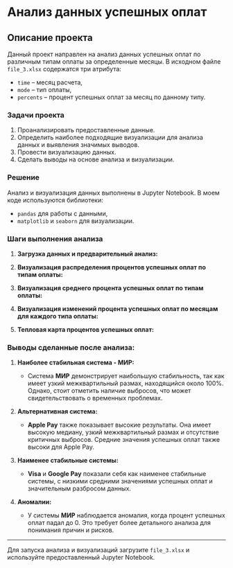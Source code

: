 # Анализ данных успешных оплат

## Описание проекта

Данный проект направлен на анализ данных успешных оплат по различным типам оплаты за определенные месяцы. В исходном файле `file_3.xlsx` содержатся три атрибута:
- `time` – месяц расчета,
- `mode` – тип оплаты,
- `percents` – процент успешных оплат за месяц по данному типу.

### Задачи проекта

1. Проанализировать предоставленные данные.
2. Определить наиболее подходящие визуализации для анализа данных и выявления значимых выводов.
3. Провести визуализацию данных.
4. Сделать выводы на основе анализа и визуализации.

### Решение

Анализ и визуализация данных выполнены в Jupyter Notebook. В моем коде используются библиотеки:
- `pandas` для работы с данными,
- `matplotlib` и `seaborn` для визуализации.

### Шаги выполнения анализа

1. **Загрузка данных и предварительный анализ:**

2. **Визуализация распределения процентов успешных оплат по типам оплаты:**

3. **Визуализация среднего процента успешных оплат по типам оплаты:**

4. **Визуализация изменений процента успешных оплат по месяцам для каждого типа оплаты:**

5. **Тепловая карта процентов успешных оплат:**

### Выводы сделанные после анализа:

1. **Наиболее стабильная система - МИР:**
    - Система **МИР** демонстрирует наибольшую стабильность, так как имеет узкий межквартильный размах, находящийся около 100%. Однако, стоит отметить наличие выбросов, что может свидетельствовать о временных проблемах.

2. **Альтернативная система:**
    - **Apple Pay** также показывает высокие результаты. Она имеет высокую медиану, узкий межквартильный размах и отсутствие критичных выбросов. Средние значения успешных оплат также высоки для Apple Pay.

3. **Наименее стабильные системы:**
    - **Visa** и **Google Pay** показали себя как наименее стабильные системы, с низкими средними значениями успешных оплат и значительным разбросом данных.

4. **Аномалии:**
    - У системы **МИР** наблюдается аномалия, когда процент успешных оплат падал до 0. Это требует более детального анализа для понимания причин и рисков.

---

Для запуска анализа и визуализаций загрузите `file_3.xlsx` и используйте предоставленный Jupyter Notebook.
